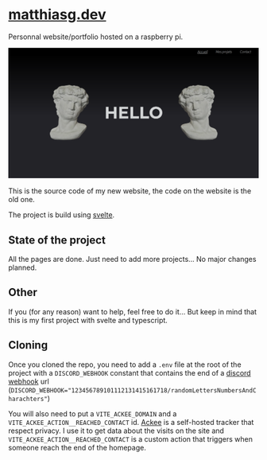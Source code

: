 # [matthiasg.dev](https://matthiasg.dev)

Personnal website/portfolio hosted on a raspberry pi.

[![Homepage looks](./docs/img/homePage.png)](https://matthiasg.dev)

This is the source code of my new website, the code on the website is the old one.

The project is build using [svelte](https://svelte.dev/).

## State of the project

All the pages are done. Just need to add more projects...
No major changes planned.

## Other

If you (for any reason) want to help, feel free to do it...
But keep in mind that this is my first project with svelte and typescript.

## Cloning

Once you cloned the repo, you need to add a `.env` file at the root of the project with a `DISCORD_WEBHOOK` constant that contains the end of a [discord webhook](https://discord.com/developers/docs/resources/webhook) url (`DISCORD_WEBHOOK="123456789101112131415161718/randomLettersNumbersAndCharachters"`)

You will also need to put a `VITE_ACKEE_DOMAIN` and a `VITE_ACKEE_ACTION__REACHED_CONTACT` id. [Ackee](https://ackee.electerious.com/) is a self-hosted tracker that respect privacy. I use it to get data about the visits on the site and `VITE_ACKEE_ACTION__REACHED_CONTACT` is a custom action that triggers when someone reach the end of the homepage.
